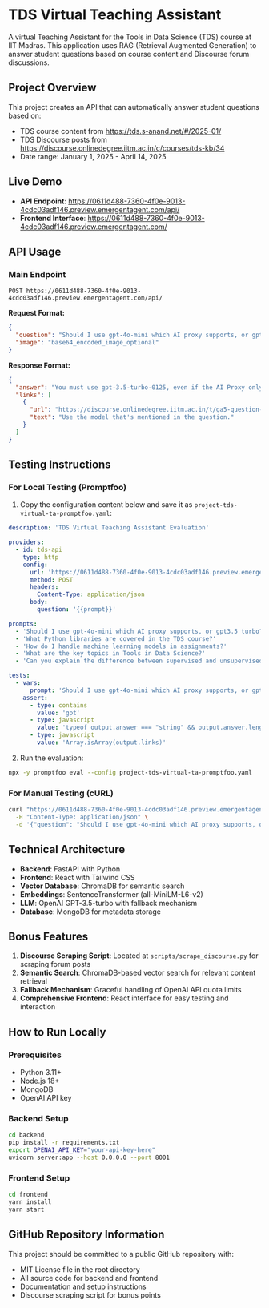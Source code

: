 # TDS Virtual Teaching Assistant

A virtual Teaching Assistant for the Tools in Data Science (TDS) course at IIT Madras. This application uses RAG (Retrieval Augmented Generation) to answer student questions based on course content and Discourse forum discussions.

## Project Overview

This project creates an API that can automatically answer student questions based on:
- TDS course content from https://tds.s-anand.net/#/2025-01/
- TDS Discourse posts from https://discourse.onlinedegree.iitm.ac.in/c/courses/tds-kb/34
- Date range: January 1, 2025 - April 14, 2025

## Live Demo

- **API Endpoint**: https://0611d488-7360-4f0e-9013-4cdc03adf146.preview.emergentagent.com/api/
- **Frontend Interface**: https://0611d488-7360-4f0e-9013-4cdc03adf146.preview.emergentagent.com/

## API Usage

### Main Endpoint
```
POST https://0611d488-7360-4f0e-9013-4cdc03adf146.preview.emergentagent.com/api/
```

**Request Format:**
```json
{
  "question": "Should I use gpt-4o-mini which AI proxy supports, or gpt3.5 turbo?",
  "image": "base64_encoded_image_optional"
}
```

**Response Format:**
```json
{
  "answer": "You must use gpt-3.5-turbo-0125, even if the AI Proxy only supports gpt-4o-mini...",
  "links": [
    {
      "url": "https://discourse.onlinedegree.iitm.ac.in/t/ga5-question-8-clarification/155939/4",
      "text": "Use the model that's mentioned in the question."
    }
  ]
}
```

## Testing Instructions

### For Local Testing (Promptfoo)

1. Copy the configuration content below and save it as `project-tds-virtual-ta-promptfoo.yaml`:

```yaml
description: 'TDS Virtual Teaching Assistant Evaluation'

providers:
  - id: tds-api
    type: http
    config:
      url: 'https://0611d488-7360-4f0e-9013-4cdc03adf146.preview.emergentagent.com/api/'
      method: POST
      headers:
        Content-Type: application/json
      body:
        question: '{{prompt}}'

prompts:
  - 'Should I use gpt-4o-mini which AI proxy supports, or gpt3.5 turbo?'
  - 'What Python libraries are covered in the TDS course?'
  - 'How do I handle machine learning models in assignments?'
  - 'What are the key topics in Tools in Data Science?'
  - 'Can you explain the difference between supervised and unsupervised learning?'

tests:
  - vars:
      prompt: 'Should I use gpt-4o-mini which AI proxy supports, or gpt3.5 turbo?'
    assert:
      - type: contains
        value: 'gpt'
      - type: javascript
        value: 'typeof output.answer === "string" && output.answer.length > 10'
      - type: javascript
        value: 'Array.isArray(output.links)'
```

2. Run the evaluation:
```bash
npx -y promptfoo eval --config project-tds-virtual-ta-promptfoo.yaml
```

### For Manual Testing (cURL)

```bash
curl "https://0611d488-7360-4f0e-9013-4cdc03adf146.preview.emergentagent.com/api/" \
  -H "Content-Type: application/json" \
  -d '{"question": "Should I use gpt-4o-mini which AI proxy supports, or gpt3.5 turbo?"}'
```

## Technical Architecture

- **Backend**: FastAPI with Python
- **Frontend**: React with Tailwind CSS
- **Vector Database**: ChromaDB for semantic search
- **Embeddings**: SentenceTransformer (all-MiniLM-L6-v2)
- **LLM**: OpenAI GPT-3.5-turbo with fallback mechanism
- **Database**: MongoDB for metadata storage

## Bonus Features

1. **Discourse Scraping Script**: Located at `scripts/scrape_discourse.py` for scraping forum posts
2. **Semantic Search**: ChromaDB-based vector search for relevant content retrieval
3. **Fallback Mechanism**: Graceful handling of OpenAI API quota limits
4. **Comprehensive Frontend**: React interface for easy testing and interaction

## How to Run Locally

### Prerequisites
- Python 3.11+
- Node.js 18+
- MongoDB
- OpenAI API key

### Backend Setup
```bash
cd backend
pip install -r requirements.txt
export OPENAI_API_KEY="your-api-key-here"
uvicorn server:app --host 0.0.0.0 --port 8001
```

### Frontend Setup
```bash
cd frontend
yarn install
yarn start
```

## GitHub Repository Information

This project should be committed to a public GitHub repository with:
- MIT License file in the root directory
- All source code for backend and frontend
- Documentation and setup instructions
- Discourse scraping script for bonus points
